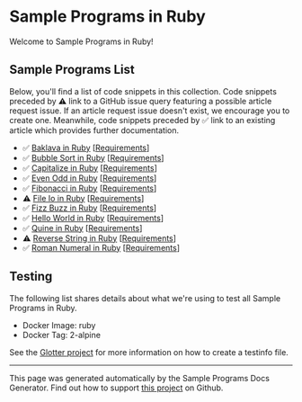 # Sample Programs in Ruby

Welcome to Sample Programs in Ruby!

## Sample Programs List

Below, you'll find a list of code snippets in this collection. Code snippets preceded by :warning: link to a GitHub issue query featuring a possible article request issue. If an article request issue doesn't exist, we encourage you to create one. Meanwhile, code snippets preceded by :white_check_mark: link to an existing article which provides further documentation.

- :white_check_mark: [Baklava in Ruby](https://sample-programs.therenegadecoder.com/projects/baklava/ruby) [[Requirements](https://sample-programs.therenegadecoder.com/projects/baklava)]
- :white_check_mark: [Bubble Sort in Ruby](https://sample-programs.therenegadecoder.com/projects/bubble-sort/ruby) [[Requirements](https://sample-programs.therenegadecoder.com/projects/bubble-sort)]
- :white_check_mark: [Capitalize in Ruby](https://sample-programs.therenegadecoder.com/projects/capitalize/ruby) [[Requirements](https://sample-programs.therenegadecoder.com/projects/capitalize)]
- :white_check_mark: [Even Odd in Ruby](https://sample-programs.therenegadecoder.com/projects/even-odd/ruby) [[Requirements](https://sample-programs.therenegadecoder.com/projects/even-odd)]
- :white_check_mark: [Fibonacci in Ruby](https://sample-programs.therenegadecoder.com/projects/fibonacci/ruby) [[Requirements](https://sample-programs.therenegadecoder.com/projects/fibonacci)]
- :warning: [File Io in Ruby](https://sample-programs.therenegadecoder.com/projects/file-io/ruby) [[Requirements](https://sample-programs.therenegadecoder.com/projects/file-io)]
- :white_check_mark: [Fizz Buzz in Ruby](https://sample-programs.therenegadecoder.com/projects/fizz-buzz/ruby) [[Requirements](https://sample-programs.therenegadecoder.com/projects/fizz-buzz)]
- :white_check_mark: [Hello World in Ruby](https://sample-programs.therenegadecoder.com/projects/hello-world/ruby) [[Requirements](https://sample-programs.therenegadecoder.com/projects/hello-world)]
- :white_check_mark: [Quine in Ruby](https://sample-programs.therenegadecoder.com/projects/quine/ruby) [[Requirements](https://sample-programs.therenegadecoder.com/projects/quine)]
- :warning: [Reverse String in Ruby](https://sample-programs.therenegadecoder.com/projects/reverse-string/ruby) [[Requirements](https://sample-programs.therenegadecoder.com/projects/reverse-string)]
- :white_check_mark: [Roman Numeral in Ruby](https://sample-programs.therenegadecoder.com/projects/roman-numeral/ruby) [[Requirements](https://sample-programs.therenegadecoder.com/projects/roman-numeral)]

## Testing

The following list shares details about what we're using to test all Sample Programs in Ruby.

- Docker Image: ruby
- Docker Tag: 2-alpine

See the [Glotter project](https://github.com/auroq/glotter) for more information on how to create a testinfo file.

---

This page was generated automatically by the Sample Programs Docs Generator. Find out how to support [this project](https://github.com/TheRenegadeCoder/sample-programs-docs-generator) on Github.